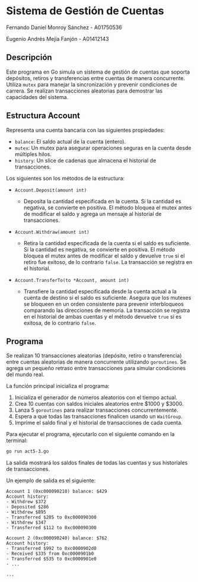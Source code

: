# Sistema de Gestión de Cuentas

Fernando Daniel Monroy Sánchez - A01750536

Eugenio Andrés Mejía Fanjón - A01412143

## Descripción

Este programa en Go simula un sistema de gestión de cuentas que soporta depósitos, retiros y transferencias entre cuentas de manera concurrente. Utiliza `mutex` para manejar la sincronización y prevenir condiciones de carrera. Se realizan transacciones aleatorias para demostrar las capacidades del sistema.

## Estructura Account

Representa una cuenta bancaria con las siguientes propiedades:

- `balance`: El saldo actual de la cuenta (entero).
- `mutex`: Un mutex para asegurar operaciones seguras en la cuenta desde múltiples hilos.
- `history`: Un slice de cadenas que almacena el historial de transacciones.

Los siguientes son los métodos de la estructura:

- `Account.Deposit(amount int)`
	- Deposita la cantidad especificada en la cuenta. Si la cantidad es negativa, se convierte en positiva. El método bloquea el mutex antes de modificar el saldo y agrega un mensaje al historial de transacciones.

- `Account.Withdraw(amount int)`
	- Retira la cantidad especificada de la cuenta si el saldo es suficiente. Si la cantidad es negativa, se convierte en positiva. El método bloquea el mutex antes de modificar el saldo y devuelve `true` si el retiro fue exitoso, de lo contrario `false`. La transacción se registra en el historial.

- `Account.TransferTo(to *Account, amount int)`
	- Transfiere la cantidad especificada desde la cuenta actual a la cuenta de destino si el saldo es suficiente. Asegura que los mutexes se bloqueen en un orden consistente para prevenir interbloqueos comparando las direcciones de memoria. La transacción se registra en el historial de ambas cuentas y el método devuelve `true` si es exitosa, de lo contrario `false`.

## Programa

Se realizan 10 transacciones aleatorias (depósito, retiro o transferencia) entre cuentas aleatorias de manera concurrente utilizando `goroutines`. Se agrega un pequeño retraso entre transacciones para simular condiciones del mundo real.

La función principal inicializa el programa:

1. Inicializa el generador de números aleatorios con el tiempo actual.
2. Crea 10 cuentas con saldos iniciales aleatorios entre $1000 y $3000.
3. Lanza 5 `goroutines` para realizar transacciones concurrentemente.
4. Espera a que todas las transacciones finalicen usando un `WaitGroup`.
5. Imprime el saldo final y el historial de transacciones de cada cuenta.

Para ejecutar el programa, ejecutarlo con el siguiente comando en la terminal:

```bash
go run act5-3.go
```

La salida mostrará los saldos finales de todas las cuentas y sus historiales de transacciones.

Un ejemplo de salida es el siguiente:

```
Account 1 (0xc000090210) balance: $429
Account history:
- Withdrew $372
- Deposited $286
- Withdrew $895
- Transferred $205 to 0xc000090300
- Withdrew $347
- Transferred $112 to 0xc000090300

Account 2 (0xc000090240) balance: $762
Account history:
- Transferred $992 to 0xc0000902d0
- Received $335 from 0xc0000901b0
- Transferred $535 to 0xc0000901e0
- ...

...
```
